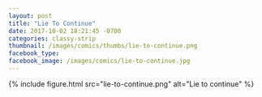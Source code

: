 ```yaml
---
layout: post
title: "Lie To Continue"
date: 2017-10-02 18:21:45 -0700
categories: classy-strip
thumbnail: /images/comics/thumbs/lie-to-continue.png
facebook_type: 
facebook_image: /images/comics/lie-to-continue.jpg
---
```


{% include figure.html src="lie-to-continue.png" alt="Lie to continue" %}
